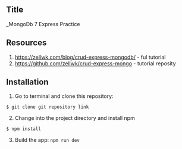 ## Title

_MongoDb 7 Express Practice

## Resources

1. https://zellwk.com/blog/crud-express-mongodb/ - ful tutorial
2. https://github.com/zellwk/crud-express-mongo - tutorial reposity

## Installation

1. Go to terminal and clone this repository:
```
$ git clone git repository link
```
2. Change into the project directory and install npm
```
$ npm install
```
3. Build the app: `npm run dev`
```



